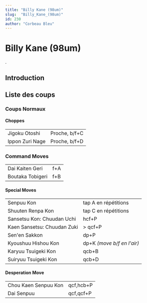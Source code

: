 ```yaml
---
title: "Billy Kane (98um)"
slug:  "Billy_Kane_(98um)"
id: 230
author: "Corbeau Bleu"
---
```


# Billy Kane (98um)

.

## Introduction

## Liste des coups

### Coups Normaux

#### Choppes

|                 |               |
|-----------------|---------------|
| Jigoku Otoshi   | Proche, b/f+C |
| Ippon Zuri Nage | Proche, b/f+D |

### Command Moves

|                  |     |
|------------------|-----|
| Dai Kaiten Geri  | f+A |
| Boutaka Tobigeri | f+B |

#### Special Moves

|                             |                            |
|-----------------------------|----------------------------|
| Senpuu Kon                  | tap A en répétitions       |
| Shuuten Renpa Kon           | tap C en répétitions       |
| Sansetsu Kon: Chuudan Uchi  | hcf+P                      |
| Kaen Sansetsu: Chuudan Zuki | \> qcf+P                   |
| Sen'en Sakkon               | dp+P                       |
| Kyoushuu Hishou Kon         | dp+K *(move b/f en l'air)* |
| Karyuu Tsuigeki Kon         | qcb+B                      |
| Suiryuu Tsuigeki Kon        | qcb+D                      |

#### Desperation Move

|                      |           |
|----------------------|-----------|
| Chou Kaen Senpuu Kon | qcf,hcb+P |
| Dai Senpuu           | qcf,qcf+P |
